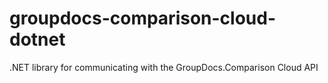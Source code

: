 # groupdocs-comparison-cloud-dotnet
.NET library for communicating with the GroupDocs.Comparison Cloud API
